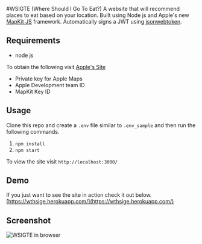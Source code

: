 #WSIGTE (Where Should I Go To Eat?)
A website that will recommend places to eat based on your location. Built using Node js and Apple's new [MapKit JS](https://developer.apple.com/documentation/mapkitjs) framework. 
Automatically signs a JWT using [jsonwebtoken](https://github.com/auth0/node-jsonwebtoke).

## Requirements
* node js

To obtain the following visit [Apple's Site](https://developer.apple.com/documentation/mapkitjs)
* Private key for Apple Maps
* Apple Development team ID
* MapKit Key ID 

## Usage
Clone this repo and create a `.env` file similar to `.env_sample` and then run the following commands.
1. `npm install`
2. `npm start`

To view the site visit `http://localhost:3000/`

## Demo
If you just want to see the site in action check it out below.
[https://wthsige.herokuapp.com/](https://wthsige.herokuapp.com/)

## Screenshot

![WSIGTE in browser]()
